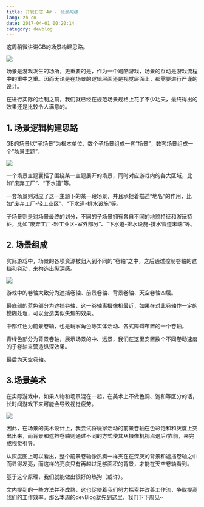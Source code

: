 ```yaml
---
title: 开发日志 4# - 场景构建
lang: zh-cn
date: 2017-04-01 00:20:14
category: devblog
---
```


这周稍微讲讲GB的场景构建思路。

![](/img/camera_sight.png)

场景是游戏发生的场所，更重要的是，作为一个跑酷游戏，场景的互动是游戏流程中的重中之重。因而无论是在场景的逻辑层面还是视觉层面上，都需要进行严谨的设计。

在进行实际的绘制之前，我们就已经在规范场景规格上花了不少功夫，最终得出的效果还是比较令人满意的。


<!--- MORE --->

## 1. 场景逻辑构建思路

GB的场景以“子场景”为根本单位，数个子场景组成一套“场景”，数套场景组成一个“场景主题”。

![](/img/scene-tree.png)

一个场景主题囊括了围绕某一主题展开的场景，同时对应游戏内的各大区域，比如“废弃工厂”、“下水道”等。

一套场景则对应了这一主题下的某一段场景，并且承担着描述“地名”的作用，比如“废弃工厂-轻工业区”、“下水道-排水设施”等。

子场景则是对场景最终的划分，不同的子场景拥有各自不同的地貌特征和游玩特征，比如“废弃工厂-轻工业区-室外部分”、“下水道-排水设施-排水管道末端”等。


## 2. 场景组成

实际游戏中，场景的各项资源被归入到不同的“卷轴”之中，之后通过控制卷轴的遮挡和卷动，来构造出纵深感。

![](/img/scene_factory_outside.png)

游戏中的卷轴大致分为遮挡卷轴、前景卷轴、背景卷轴、天空卷轴四层。

最底部的蓝色部分为遮挡卷轴，这一卷轴离摄像机最近，如果在对此卷轴作一定的模糊处理，可以营造类似失焦的效果。

中部红色为前景卷轴，也是玩家角色等实体活动、各式障碍布置的一个卷轴。

青绿色部分为背景卷轴，展示场景的中、远景，我们在这里安置数个不同卷动速度的子卷轴来营造纵深效果。

最后为天空卷轴。

## 3.场景美术

在实际游戏中，如果人物和场景混在一起，在美术上不做色调、饱和等区分的话，长时间游戏下来可能会导致视觉疲劳。

![](/img/scene_factory_outside_gray.png)

因此，在场景的美术设计上，我尝试将玩家活动的前景卷轴在色彩饱和和灰度上突出出来，而背景和遮挡卷轴则通过不同的方式使其从摄像机视点退后/靠前，来完成视觉引导。

从灰度图上可以看出，整个前景卷轴像热狗一样夹在在深灰的背景和遮挡卷轴之中而显得发亮，而这样的亮度只有再越过足够面积的背景，才能在天空卷轴看到。

基于这个原理，我们就能做出很好的热狗（或许）。

文内提到的一些方法并不成熟，这也促使着我们努力探索并改善工作流，争取提高我们的工作效率。那么本周的devBlog就先到这里，我们下下周见~